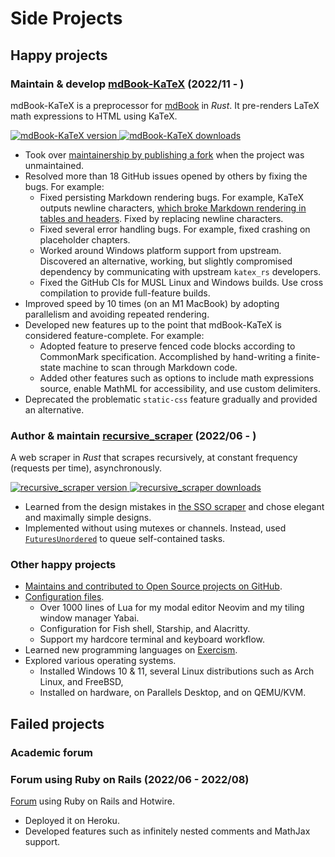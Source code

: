 # Side Projects

## Happy projects

### Maintain & develop [mdBook-KaTeX][mdbook-katex] (2022/11 - )

mdBook-KaTeX is a preprocessor for [mdBook][mdBook] in *Rust*.
It pre-renders LaTeX math expressions to HTML using KaTeX.

[![mdBook-KaTeX version][mdbook-katex_version]
![mdBook-KaTeX downloads][mdbook-katex_downloads]][crates_mdbook-katex]

- Took over [maintainership by publishing a fork][mdbook-katex2]
    when the project was unmaintained.
- Resolved more than 18 GitHub issues opened by others by fixing the bugs.
    For example:
    - Fixed persisting Markdown rendering bugs.
        For example, KaTeX outputs newline characters, [which broke Markdown
        rendering in tables and headers][katex-break-table].
        Fixed by replacing newline characters.
    - Fixed several error handling bugs.
        For example, fixed crashing on placeholder chapters.
    - Worked around Windows platform support from upstream.
        Discovered an alternative, working, but slightly compromised dependency
        by communicating with upstream `katex_rs` developers.
    - Fixed the GitHub CIs for MUSL Linux and Windows builds.
        Use cross compilation to provide full-feature builds.
- Improved speed by 10 times (on an M1 MacBook) by adopting parallelism and
    avoiding repeated rendering.
- Developed new features up to the point that mdBook-KaTeX is considered
    feature-complete. For example:
    - Adopted feature to preserve fenced code blocks according to CommonMark
        specification.
        Accomplished by hand-writing a finite-state machine to scan through
        Markdown code.
    - Added other features such as options to include math expressions source,
        enable MathML for accessibility, and use custom delimiters.
- Deprecated the problematic `static-css` feature gradually and provided an
    alternative.

### Author & maintain [recursive_scraper][recursive_scraper] (2022/06 - )

A web scraper in *Rust* that scrapes recursively, at constant frequency
(requests per time), asynchronously.

[![recursive_scraper version][scraper_version]
![recursive_scraper downloads][scraper_downloads]][crates_scraper]

- Learned from the design mistakes in [the SSO scraper][ra_search_engine] and
    chose elegant and maximally simple designs.
- Implemented without using mutexes or channels.
    Instead, used [`FuturesUnordered`][futures_unordered] to queue
    self-contained tasks.

### Other happy projects

- [Maintains and contributed to Open Source projects on
    GitHub][contribution_activity].
- [Configuration files][config].
    - Over 1000 lines of Lua for my modal editor Neovim and my tiling window
        manager Yabai.
    - Configuration for Fish shell, Starship, and Alacritty.
    - Support my hardcore terminal and keyboard workflow.
- Learned new programming languages on [Exercism][exercism].
- Explored various operating systems.
    - Installed Windows 10 & 11,
        several Linux distributions such as Arch Linux, and FreeBSD,
    - Installed on hardware, on Parallels Desktop, and on QEMU/KVM.

## Failed projects

### Academic forum

<!-- TODO -->

### Forum using Ruby on Rails (2022/06 - 2022/08)

[Forum][forum] using Ruby on Rails and Hotwire.

- Deployed it on Heroku.
- Developed features such as infinitely nested comments and MathJax support.

[config]: https://github.com/SichangHe/.config
[contribution_activity]: https://github.com/SichangHe#js-contribution-activity
[crates_mdbook-katex]: https://crates.io/crates/mdbook-katex
[crates_scraper]: https://crates.io/crates/recursive_scraper
[exercism]: https://exercism.org/profiles/SichangHe
[forum]: https://github.com/SichangHe/forum
[futures_unordered]: https://docs.rs/futures/latest/futures/stream/struct.FuturesUnordered.html
[katex-break-table]: https://github.com/lzanini/mdbook-katex/issues/3
[mdBook]: https://github.com/rust-lang/mdBook
[mdbook-katex]: https://github.com/lzanini/mdbook-katex
[mdbook-katex_downloads]: https://img.shields.io/crates/d/mdbook-katex
[mdbook-katex_version]: https://img.shields.io/crates/v/mdbook-katex
[mdbook-katex2]: https://github.com/lzanini/mdbook-katex/issues/37
[ra_search_engine]: https://sichanghe.github.io/curriculum_vitae/work_experiences/index.html#ra-for-search-engine-research-project-202112---202305
[recursive_scraper]: https://github.com/SichangHe/scraper
[scraper_downloads]: https://img.shields.io/crates/d/recursive_scraper
[scraper_version]: https://img.shields.io/crates/v/recursive_scraper
